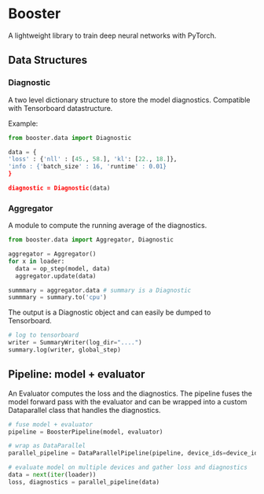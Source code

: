 # Booster

A lightweight library to train deep neural networks with PyTorch.

## Data Structures

### Diagnostic

A two level dictionary structure to store the model diagnostics. Compatible with Tensorboard datastructure.

Example:

```python
from booster.data import Diagnostic

data = {
'loss' : {'nll' : [45., 58.], 'kl': [22., 18.]},
'info : {'batch_size' : 16, 'runtime' : 0.01}
}

diagnostic = Diagnostic(data)
```

### Aggregator

A module to compute the running average of the diagnostics.

```python
from booster.data import Aggregator, Diagnostic

aggregator = Aggregator()
for x in loader:
  data = op_step(model, data)
  aggregator.update(data)

summmary = aggregator.data # summary is a Diagnostic
summmary = summary.to('cpu')
```

The output is a Diagnostic object and can easily be dumped to Tensorboard.

```python
# log to tensorboard
writer = SummaryWriter(log_dir="....")
summary.log(writer, global_step)
```

## Pipeline: model + evaluator

An Evaluator computes the loss and the diagnostics. The pipeline fuses the model forward pass with the evaluator and can be wrapped into a custom Dataparallel class that handles the diagnostics.

```python
# fuse model + evaluator
pipeline = BoosterPipeline(model, evaluator)

# wrap as DataParallel
parallel_pipeline = DataParallelPipeline(pipeline, device_ids=device_ids)

# evaluate model on multiple devices and gather loss and diagnostics
data = next(iter(loader))
loss, diagnostics = parallel_pipeline(data) 
```



